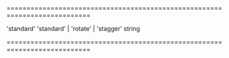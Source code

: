 <!--**
/*-------------------------------------------
    Auto-generated file. Do not modify.
-------------------------------------------

**-->
===========================================================================
<!--default-->'standard'<!--/default-->
<!--acceptValues-->'standard' | 'rotate' | 'stagger'<!--/acceptValues-->
<!--type-->string<!--/type-->
===========================================================================

<!--shortDescription-->

<!--/shortDescription-->

<!--fullDescription-->

<!--/fullDescription-->